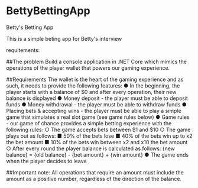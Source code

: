 # BettyBettingApp
Betty's Betting App


This is a simple beting app for Betty's interview

requitements:

##The problem
Build a console application in .NET Core which mimics the operations of the player
wallet that powers our gaming experience.

##Requirements
The wallet is the heart of the gaming experience and as such, it needs to provide the
following features:
● In the beginning, the player starts with a balance of $0 and after every
operation, their new balance is displayed
● Money deposit - the player must be able to deposit funds
● Money withdrawal - the player must be able to withdraw funds ● Placing bets &
accepting wins - the player must be able to play a simple game that simulates a
real slot game (see game rules below)
● Game rules - our game of chance provides a simple betting experience with the
following rules:
○ The game accepts bets between $1 and $10
○ The game plays out as follows:
■ 50% of the bets lose
■ 40% of the bets win up to x2 the bet amount
■ 10% of the bets win between x2 and x10 the bet amount
○ After every round the player balance is calculated as follows:
{new balance} = {old balance} - {bet amount} + {win amount}
● The game ends when the player decides to leave

##Important note:
All operations that require an amount must include the amount as a positive
number, regardless of the direction of the balance.
